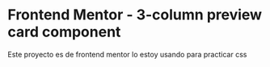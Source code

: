 # Frontend Mentor - 3-column preview card component

Este proyecto es de frontend mentor lo estoy usando para practicar css

